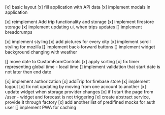 [x] basic layout
[x] fill application with API data
[x] implement modals in application

[x] reimplement Add trip functionality and storage
[x] implement firestore storage
[x] implement updating ui, when trips updates
[] implement breadcrumps

[x] implement styling
[x] add pictures for every city
[x] implement scroll styling for mozilla
[] implement back-forward buttons
[] implement widget background changing with weather

[] move date to CustomFormControls
[x] apply sorting
[x] fix timer representing global time - local time
[] implement validation that start date is not later then end date

[x] implement authorization
[x] addTrip for firebase store
[x] implement logout
[x] fix not updating by moving from one account to another
[x] update widget when storage provider changes
[x] if I start the page from /user - widget and forecast is not triggering
[x] create abstract service, provide it through factory
[x] add another list of predifined mocks for auth user
[] implement PWA for caching
